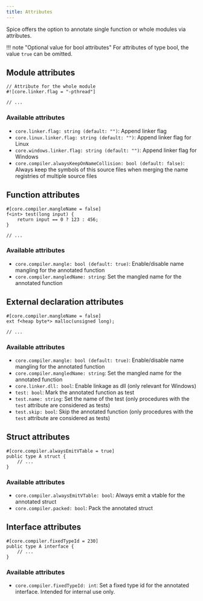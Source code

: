 ```yaml
---
title: Attributes
---
```


Spice offers the option to annotate single function or whole modules via attributes.

!!! note "Optional value for bool attributes"
For attributes of type bool, the value `true` can be omitted.

## Module attributes
```spice
// Attribute for the whole module
#![core.linker.flag = "-pthread"]

// ...
```

### Available attributes
- `core.linker.flag: string (default: "")`: Append linker flag
- `core.linux.linker.flag: string (default: "")`: Append linker flag for Linux
- `core.windows.linker.flag: string (default: "")`: Append linker flag for Windows
- `core.compiler.alwaysKeepOnNameCollision: bool (default: false)`: Always keep the symbols of this source files when merging the name registries of multiple source files


## Function attributes
```spice
#[core.compiler.mangleName = false]
f<int> test(long input) {
    return input == 0 ? 123 : 456;
}

// ...
```

### Available attributes
- `core.compiler.mangle: bool (default: true)`: Enable/disable name mangling for the annotated function
- `core.compiler.mangledName: string`: Set the mangled name for the annotated function


## External declaration attributes
```spice
#[core.compiler.mangleName = false]
ext f<heap byte*> malloc(unsigned long);

// ...
```

### Available attributes
- `core.compiler.mangle: bool (default: true)`: Enable/disable name mangling for the annotated function
- `core.compiler.mangledName: string`: Set the mangled name for the annotated function
- `core.linker.dll: bool`: Enable linkage as dll (only relevant for Windows)
- `test: bool`: Mark the annotated function as test
- `test.name: string`: Set the name of the test (only procedures with the `test` attribute are considered as tests)
- `test.skip: bool`: Skip the annotated function (only procedures with the `test` attribute are considered as tests)


## Struct attributes
```spice
#[core.compiler.alwaysEmitVTable = true]
public type A struct {
    // ...
}
```

### Available attributes
- `core.compiler.alwaysEmitVTable: bool`: Always emit a vtable for the annotated struct
- `core.compiler.packed: bool`: Pack the annotated struct

## Interface attributes
```spice
#[core.compiler.fixedTypeId = 230]
public type A interface {
    // ...
}
```

### Available attributes
- `core.compiler.fixedTypeId: int`: Set a fixed type id for the annotated interface. Intended for internal use only.